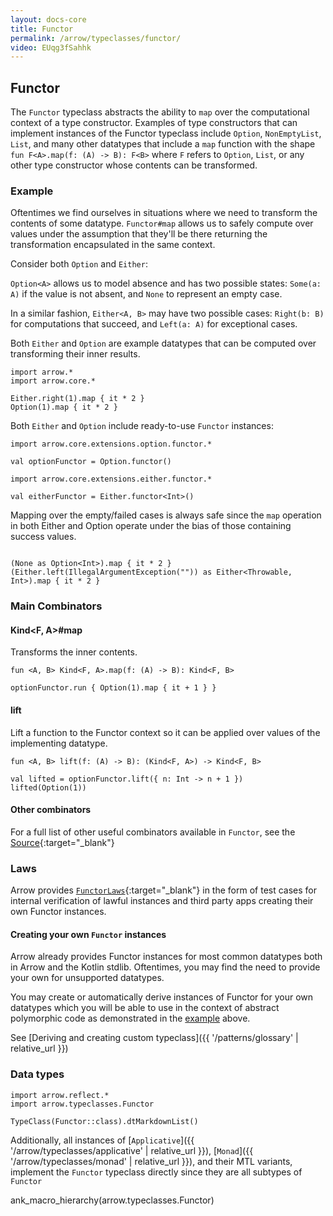 ```yaml
---
layout: docs-core
title: Functor
permalink: /arrow/typeclasses/functor/
video: EUqg3fSahhk
---
```


## Functor




The `Functor` typeclass abstracts the ability to `map` over the computational context of a type constructor.
Examples of type constructors that can implement instances of the Functor typeclass include `Option`, `NonEmptyList`,
`List`, and many other datatypes that include a `map` function with the shape `fun F<A>.map(f: (A) -> B): F<B>` where `F`
refers to `Option`, `List`, or any other type constructor whose contents can be transformed.

### Example

Oftentimes we find ourselves in situations where we need to transform the contents of some datatype. `Functor#map` allows
us to safely compute over values under the assumption that they'll be there returning the transformation encapsulated in the same context.

Consider both `Option` and `Either`:

`Option<A>` allows us to model absence and has two possible states: `Some(a: A)` if the value is not absent, and `None` to represent an empty case.

In a similar fashion, `Either<A, B>` may have two possible cases: `Right(b: B)` for computations that succeed, and `Left(a: A)` for exceptional cases.

Both `Either` and `Option` are example datatypes that can be computed over transforming their inner results.

```kotlin:ank
import arrow.*
import arrow.core.*

Either.right(1).map { it * 2 }
Option(1).map { it * 2 }
```

Both `Either` and `Option` include ready-to-use `Functor` instances:

```kotlin:ank
import arrow.core.extensions.option.functor.*

val optionFunctor = Option.functor()
```

```kotlin:ank
import arrow.core.extensions.either.functor.*

val eitherFunctor = Either.functor<Int>()
```

Mapping over the empty/failed cases is always safe since the `map` operation in both Either and Option operate under the bias of those containing success values.

```kotlin:ank

(None as Option<Int>).map { it * 2 }
(Either.left(IllegalArgumentException("")) as Either<Throwable, Int>).map { it * 2 }
```

### Main Combinators

#### Kind<F, A>#map

Transforms the inner contents.

`fun <A, B> Kind<F, A>.map(f: (A) -> B): Kind<F, B>`

```kotlin:ank
optionFunctor.run { Option(1).map { it + 1 } }
```

#### lift

Lift a function to the Functor context so it can be applied over values of the implementing datatype.

`fun <A, B> lift(f: (A) -> B): (Kind<F, A>) -> Kind<F, B>`

```kotlin:ank
val lifted = optionFunctor.lift({ n: Int -> n + 1 })
lifted(Option(1))
```

#### Other combinators

For a full list of other useful combinators available in `Functor`, see the [Source][functor_source]{:target="_blank"}

### Laws

Arrow provides [`FunctorLaws`][functor_laws_source]{:target="_blank"} in the form of test cases for internal verification of lawful instances and third party apps creating their own Functor instances.

#### Creating your own `Functor` instances

Arrow already provides Functor instances for most common datatypes both in Arrow and the Kotlin stdlib.
Oftentimes, you may find the need to provide your own for unsupported datatypes.

You may create or automatically derive instances of Functor for your own datatypes which you will be able to use in the context of abstract polymorphic code
as demonstrated in the [example](#example) above.

See [Deriving and creating custom typeclass]({{ '/patterns/glossary' | relative_url }})

### Data types

```kotlin:ank:replace
import arrow.reflect.*
import arrow.typeclasses.Functor

TypeClass(Functor::class).dtMarkdownList()
```

Additionally, all instances of [`Applicative`]({{ '/arrow/typeclasses/applicative' | relative_url }}), [`Monad`]({{ '/arrow/typeclasses/monad' | relative_url }}), and their MTL variants, implement the `Functor` typeclass directly
since they are all subtypes of `Functor`

ank_macro_hierarchy(arrow.typeclasses.Functor)

[functor_source]: https://github.com/arrow-kt/arrow-core/blob/master/arrow-core/arrow-core-data/src/main/kotlin/arrow/typeclasses/Functor.kt
[functor_laws_source]: https://github.com/arrow-kt/arrow-core/blob/master/arrow-core/arrow-test/src/main/kotlin/arrow/test/laws/FunctorLaws.kt
